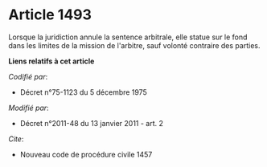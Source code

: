 # Article 1493

Lorsque la juridiction annule la sentence arbitrale, elle statue sur le fond dans les limites de la mission de l'arbitre,
sauf volonté contraire des parties.

**Liens relatifs à cet article**

_Codifié par_:

  - Décret n°75-1123 du 5 décembre 1975

_Modifié par_:

  - Décret n°2011-48 du 13 janvier 2011 - art. 2

_Cite_:

  - Nouveau code de procédure civile 1457
